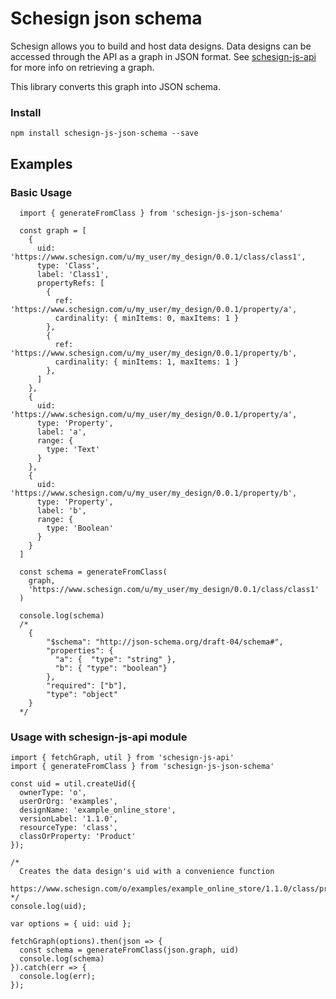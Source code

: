 # Schesign json schema

Schesign allows you to build and host data designs. Data designs can be accessed through the API as a graph in JSON format. See [schesign-js-api](https://github.com/csenn/schesign-js-api) for more info on retrieving a graph.

This library converts this graph into JSON schema.

### Install
```
npm install schesign-js-json-schema --save
```

## Examples
### Basic Usage

```
  import { generateFromClass } from 'schesign-js-json-schema'

  const graph = [
    {
      uid: 'https://www.schesign.com/u/my_user/my_design/0.0.1/class/class1',
      type: 'Class',
      label: 'Class1',
      propertyRefs: [
        {
          ref: 'https://www.schesign.com/u/my_user/my_design/0.0.1/property/a',
          cardinality: { minItems: 0, maxItems: 1 }
        },
        {
          ref: 'https://www.schesign.com/u/my_user/my_design/0.0.1/property/b',
          cardinality: { minItems: 1, maxItems: 1 }
        },
      ]
    },
    {
      uid: 'https://www.schesign.com/u/my_user/my_design/0.0.1/property/a',
      type: 'Property',
      label: 'a',
      range: {
        type: 'Text'
      }
    },
    {
      uid: 'https://www.schesign.com/u/my_user/my_design/0.0.1/property/b',
      type: 'Property',
      label: 'b',
      range: {
        type: 'Boolean'
      }
    }
  ]

  const schema = generateFromClass(
    graph,
    'https://www.schesign.com/u/my_user/my_design/0.0.1/class/class1'
  )

  console.log(schema)
  /*
    {
        "$schema": "http://json-schema.org/draft-04/schema#",
        "properties": {
          "a": {  "type": "string" },
          "b": { "type": "boolean"}
        },
        "required": ["b"],
        "type": "object"
    }
  */

```
### Usage with schesign-js-api module

```
import { fetchGraph, util } from 'schesign-js-api'
import { generateFromClass } from 'schesign-js-json-schema'

const uid = util.createUid({
  ownerType: 'o',
  userOrOrg: 'examples',
  designName: 'example_online_store',
  versionLabel: '1.1.0',
  resourceType: 'class',
  classOrProperty: 'Product'
});

/*
  Creates the data design's uid with a convenience function
  https://www.schesign.com/o/examples/example_online_store/1.1.0/class/product
*/
console.log(uid);

var options = { uid: uid };

fetchGraph(options).then(json => {
  const schema = generateFromClass(json.graph, uid)
  console.log(schema)
}).catch(err => {
  console.log(err);
});
```
